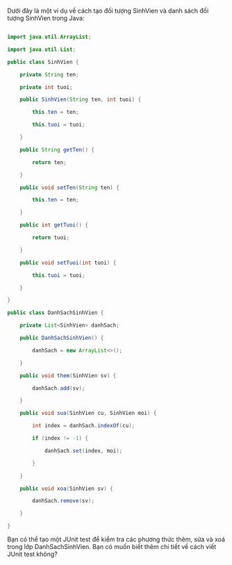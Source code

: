 
Dưới đây là một ví dụ về cách tạo đối tượng SinhVien và danh sách đối tượng SinhVien trong Java:

```java

import java.util.ArrayList;

import java.util.List;

public class SinhVien {

    private String ten;

    private int tuoi;

    public SinhVien(String ten, int tuoi) {

        this.ten = ten;

        this.tuoi = tuoi;

    }

    public String getTen() {

        return ten;

    }

    public void setTen(String ten) {

        this.ten = ten;

    }

    public int getTuoi() {

        return tuoi;

    }

    public void setTuoi(int tuoi) {

        this.tuoi = tuoi;

    }

}

public class DanhSachSinhVien {

    private List<SinhVien> danhSach;

    public DanhSachSinhVien() {

        danhSach = new ArrayList<>();

    }

    public void them(SinhVien sv) {

        danhSach.add(sv);

    }

    public void sua(SinhVien cu, SinhVien moi) {

        int index = danhSach.indexOf(cu);

        if (index != -1) {

            danhSach.set(index, moi);

        }

    }

    public void xoa(SinhVien sv) {

        danhSach.remove(sv);

    }

}

```

Bạn có thể tạo một JUnit test để kiểm tra các phương thức thêm, sửa và xoá trong lớp DanhSachSinhVien. Bạn có muốn biết thêm chi tiết về cách viết JUnit test không?
